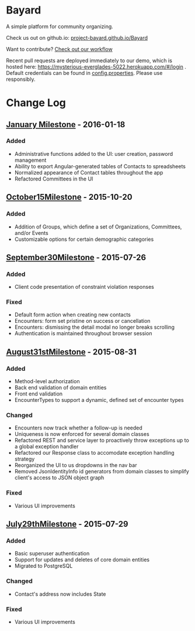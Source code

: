 # Bayard

A simple platform for community organizing.

Check us out on github.io: [project-bayard.github.io/Bayard]

Want to contribute? [Check out our workflow]

Recent pull requests are deployed immediately to our demo, which is hosted here: https://mysterious-everglades-5022.herokuapp.com/#/login .
Default credentials can be found in [config.properties](https://github.com/project-bayard/Bayard/blob/master/src/main/resources/config.properties). Please use responsibly.

# Change Log

## [January Milestone] - 2016-01-18
### Added
- Administrative functions added to the UI: user creation, password management
- Ability to export Angular-generated tables of Contacts to spreadsheets
- Normalized appearance of Contact tables throughout the app
- Refactored Committees in the UI

## [October15Milestone] - 2015-10-20
### Added
- Addition of Groups, which define a set of Organizations, Committees, and/or Events
- Customizable options for certain demographic categories


## [September30Milestone] - 2015-07-26
### Added
- Client code presentation of constraint violation responses

### Fixed
- Default form action when creating new contacts
- Encounters: form set pristine on success or cancellation
- Encounters: dismissing the detail modal no longer breaks scrolling
- Authentication is maintained throughout browser session

## [August31stMilestone] - 2015-08-31
### Added
- Method-level authorization
- Back end validation of domain entities
- Front end validation
- EncounterTypes to support a dynamic, defined set of encounter types

### Changed
- Encounters now track whether a follow-up is needed
- Uniqueness is now enforced for several domain classes
- Refactored REST and service layer to proactively throw exceptions up to a global exception handler
- Refactored our Response class to accomodate exception handling strategy
- Reorganized the UI to us dropdowns in the nav bar
- Removed JsonIdentityInfo id generators from domain classes to simplify client's access to JSON object graph

### Fixed
- Various UI improvements

## [July29thMilestone] - 2015-07-29
### Added
- Basic superuser authentication
- Support for updates and deletes of core domain entities
- Migrated to PostgreSQL

### Changed
- Contact's address now includes State

### Fixed
- Various UI improvements

[Check out our workflow]: https://github.com/project-bayard/Bayard/blob/master/workflow.md

[project-bayard.github.io/Bayard]: http://project-bayard.github.io/Bayard/

[January Milestone]: https://github.com/project-bayard/Bayard/compare/899ead5e6ff7375fd7549044ded0cf8f73f030c0...c9fbbcfea057cce8611e9bed395a595754530979

[October15Milestone]: https://github.com/project-bayard/Bayard/compare/July29th2015Milestone...project-bayard:October15Milestone

[July29thMilestone]: https://github.com/ScottKimball/SMWC/compare/July8th2015Milestone...July29th2015Milestone

[August31stMilestone]: https://github.com/ScottKimball/SMWC/compare/July29th2015Milestone...August31Milestone

[September30Milestone]: https://github.com/ScottKimball/SMWC/compare/August31Milestone...September30Milestone
